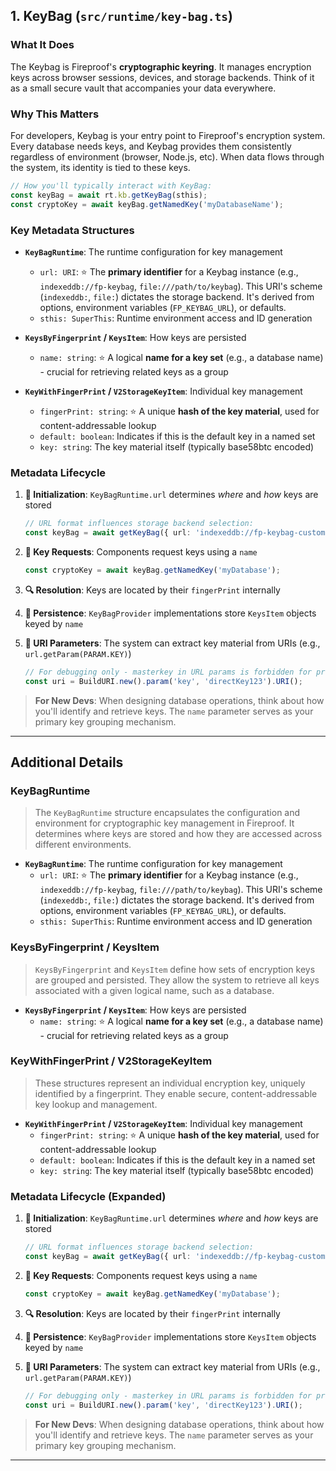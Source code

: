 ## 1. KeyBag (`src/runtime/key-bag.ts`)

### What It Does

The Keybag is Fireproof's **cryptographic keyring**. It manages encryption keys across browser sessions, devices, and storage backends. Think of it as a small secure vault that accompanies your data everywhere.

### Why This Matters

For developers, Keybag is your entry point to Fireproof's encryption system. Every database needs keys, and Keybag provides them consistently regardless of environment (browser, Node.js, etc). When data flows through the system, its identity is tied to these keys.

```typescript
// How you'll typically interact with KeyBag:
const keyBag = await rt.kb.getKeyBag(sthis);
const cryptoKey = await keyBag.getNamedKey('myDatabaseName');
```

### Key Metadata Structures

*   **`KeyBagRuntime`**: The runtime configuration for key management
    *   `url: URI`: ⭐ The **primary identifier** for a Keybag instance (e.g., `indexeddb://fp-keybag`, `file:///path/to/keybag`). This URI's scheme (`indexeddb:`, `file:`) dictates the storage backend. It's derived from options, environment variables (`FP_KEYBAG_URL`), or defaults.
    *   `sthis: SuperThis`: Runtime environment access and ID generation

*   **`KeysByFingerprint` / `KeysItem`**: How keys are persisted
    *   `name: string`: ⭐ A logical **name for a key set** (e.g., a database name) - crucial for retrieving related keys as a group

*   **`KeyWithFingerPrint` / `V2StorageKeyItem`**: Individual key management
    *   `fingerPrint: string`: ⭐ A unique **hash of the key material**, used for content-addressable lookup
    *   `default: boolean`: Indicates if this is the default key in a named set
    *   `key: string`: The key material itself (typically base58btc encoded)

### Metadata Lifecycle

1. **🏁 Initialization**: `KeyBagRuntime.url` determines *where* and *how* keys are stored
   ```typescript
   // URL format influences storage backend selection:
   const keyBag = await getKeyBag({ url: 'indexeddb://fp-keybag-custom' });
   ```

2. **📝 Key Requests**: Components request keys using a `name` 
   ```typescript 
   const cryptoKey = await keyBag.getNamedKey('myDatabase');
   ```

3. **🔍 Resolution**: Keys are located by their `fingerPrint` internally

4. **💾 Persistence**: `KeyBagProvider` implementations store `KeysItem` objects keyed by `name`

5. **🔗 URI Parameters**: The system can extract key material from URIs (e.g., `url.getParam(PARAM.KEY)`)
   ```typescript
   // For debugging only - masterkey in URL params is forbidden for production
   const uri = BuildURI.new().param('key', 'directKey123').URI();
   ```

> **For New Devs**: When designing database operations, think about how you'll identify and retrieve keys. The `name` parameter serves as your primary key grouping mechanism.


---

## Additional Details

### KeyBagRuntime
> The `KeyBagRuntime` structure encapsulates the configuration and environment for cryptographic key management in Fireproof. It determines where keys are stored and how they are accessed across different environments.

*   **`KeyBagRuntime`**: The runtime configuration for key management
    *   `url: URI`: ⭐ The **primary identifier** for a Keybag instance (e.g., `indexeddb://fp-keybag`, `file:///path/to/keybag`). This URI's scheme (`indexeddb:`, `file:`) dictates the storage backend. It's derived from options, environment variables (`FP_KEYBAG_URL`), or defaults.
    *   `sthis: SuperThis`: Runtime environment access and ID generation

### KeysByFingerprint / KeysItem
> `KeysByFingerprint` and `KeysItem` define how sets of encryption keys are grouped and persisted. They allow the system to retrieve all keys associated with a given logical name, such as a database.

*   **`KeysByFingerprint` / `KeysItem`**: How keys are persisted
    *   `name: string`: ⭐ A logical **name for a key set** (e.g., a database name) - crucial for retrieving related keys as a group

### KeyWithFingerPrint / V2StorageKeyItem
> These structures represent an individual encryption key, uniquely identified by a fingerprint. They enable secure, content-addressable key lookup and management.

*   **`KeyWithFingerPrint` / `V2StorageKeyItem`**: Individual key management
    *   `fingerPrint: string`: ⭐ A unique **hash of the key material**, used for content-addressable lookup
    *   `default: boolean`: Indicates if this is the default key in a named set
    *   `key: string`: The key material itself (typically base58btc encoded)

### Metadata Lifecycle (Expanded)

1. **🏁 Initialization**: `KeyBagRuntime.url` determines *where* and *how* keys are stored
   ```typescript
   // URL format influences storage backend selection:
   const keyBag = await getKeyBag({ url: 'indexeddb://fp-keybag-custom' });
   ```

2. **📝 Key Requests**: Components request keys using a `name` 
   ```typescript 
   const cryptoKey = await keyBag.getNamedKey('myDatabase');
   ```

3. **🔍 Resolution**: Keys are located by their `fingerPrint` internally

4. **💾 Persistence**: `KeyBagProvider` implementations store `KeysItem` objects keyed by `name`

5. **🔗 URI Parameters**: The system can extract key material from URIs (e.g., `url.getParam(PARAM.KEY)`)
   ```typescript
   // For debugging only - masterkey in URL params is forbidden for production
   const uri = BuildURI.new().param('key', 'directKey123').URI();
   ```

> **For New Devs**: When designing database operations, think about how you'll identify and retrieve keys. The `name` parameter serves as your primary key grouping mechanism.

---

